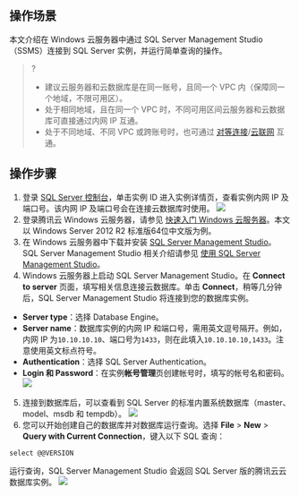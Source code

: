 
## 操作场景
本文介绍在 Windows 云服务器中通过 SQL Server Management Studio（SSMS）连接到 SQL Server 实例，并运行简单查询的操作。
>?
>- 建议云服务器和云数据库是在同一账号，且同一个 VPC 内（保障同一个地域，不限可用区）。
>- 处于相同地域，且在同一个 VPC 时，不同可用区间云服务器和云数据库可直接通过内网 IP 互通。
>- 处于不同地域、不同 VPC 或跨账号时，也可通过 [对等连接](https://cloud.tencent.com/document/product/553/18836)/[云联网](https://cloud.tencent.com/document/product/877/18768)  互通。

## 操作步骤
1. 登录 [SQL Server 控制台](https://console.cloud.tencent.com/sqlserver)，单击实例 ID 进入实例详情页，查看实例内网 IP 及端口号。该内网 IP 及端口号会在连接云数据库时使用。
![](https://qcloudimg.tencent-cloud.cn/raw/312bfd162a46e436f10106e978532f9e.png)
2. 登录腾讯云 Windows 云服务器，请参见 [快速入门 Windows 云服务器](https://cloud.tencent.com/document/product/213/2764)。本文以 Windows Server 2012 R2 标准版64位中文版为例。
3. 在 Windows 云服务器中下载并安装 [SQL Server Management Studio](https://docs.microsoft.com/en-us/sql/ssms/download-sql-server-management-studio-ssms)。SQL Server Management Studio 相关介绍请参见 [使用 SQL Server Management Studio](https://docs.microsoft.com/en-us/sql/ssms/sql-server-management-studio-ssms?view=sql-server-ver15 )。
4. Windows 云服务器上启动 SQL Server Management Studio。在 **Connect to server** 页面，填写相关信息连接云数据库。单击 **Connect**，稍等几分钟后，SQL Server Management Studio 将连接到您的数据库实例。
 - **Server type**：选择 Database Engine。
 - **Server name**：数据库实例的内网 IP 和端口号，需用英文逗号隔开。例如，内网 IP 为`10.10.10.10`、端口号为`1433`，则在此填入`10.10.10.10,1433`。注意使用英文标点符号。
 -  **Authentication**：选择 SQL Server Authentication。
 -  **Login 和 Password**：在实例**帐号管理**页创建帐号时，填写的帐号名和密码。
![](//mc.qcloudimg.com/static/img/1cac47c4fc515d30d2cb5a0ef0141e22/image.png)
5. 连接到数据库后，可以查看到 SQL Server 的标准内置系统数据库（master、model、msdb 和 tempdb）。
![](https://main.qcloudimg.com/raw/a25241cf8000e10bcf748abe99773a77.png)
6. 您可以开始创建自己的数据库并对数据库运行查询。选择 **File** > **New** > **Query with Current Connection**，键入以下 SQL 查询：
```
select @@VERSION
```
运行查询，SQL Server Management Studio 会返回 SQL Server 版的腾讯云云数据库实例。
![](https://qcloudimg.tencent-cloud.cn/raw/d90bfce08de4fa93a6f1fa3de21d17d3.png)
